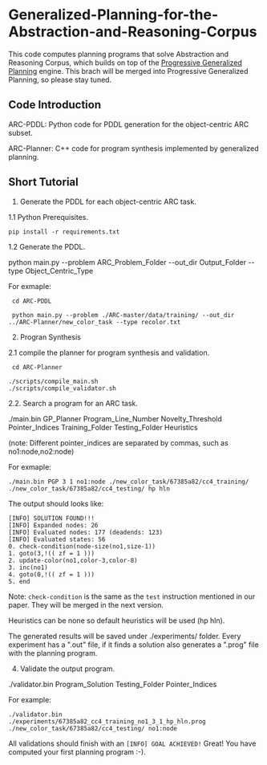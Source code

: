 # Generalized-Planning-for-the-Abstraction-and-Reasoning-Corpus
This code computes planning programs that solve Abstraction and Reasoning Corpus, which builds on top of the [Progressive Generalized Planning](https://github.com/aig-upf/pgp-landmarks) engine. This brach will be merged into Progressive Generalized Planning, so please stay tuned.

## Code Introduction

ARC-PDDL: Python code for PDDL generation for the object-centric ARC subset.

ARC-Planner: C++ code for program synthesis implemented by generalized planning.


## Short Tutorial



1. Generate the PDDL for each object-centric ARC task.
   
1.1 Python Prerequisites.

```pip install -r requirements.txt```

1.2 Generate the PDDL.

 python main.py --problem ARC_Problem_Folder --out_dir Output_Folder --type Object_Centric_Type

For exmaple:

```shell
 cd ARC-PDDL
```

```shell
 python main.py --problem ./ARC-master/data/training/ --out_dir ../ARC-Planner/new_color_task --type recolor.txt
```

2. Progran Synthesis

2.1 compile the planner for program synthesis and validation.

```shell
 cd ARC-Planner
```

```shell
./scripts/compile_main.sh
./scripts/compile_validator.sh
```

2.2. Search a program for an ARC task.

 ./main.bin GP_Planner Program_Line_Number Novelty_Threshold Pointer_Indices Training_Folder Testing_Folder Heuristics

 (note: Different pointer_indices are separated by commas, such as no1:node,no2:node)
 
 For exmaple:

```shell
./main.bin PGP 3 1 no1:node ./new_color_task/67385a82/cc4_training/ ./new_color_task/67385a82/cc4_testing/ hp hln
```
The output should looks like:
```shell
[INFO] SOLUTION FOUND!!!
[INFO] Expanded nodes: 26
[INFO] Evaluated nodes: 177 (deadends: 123)
[INFO] Evaluated states: 56
0. check-condition(node-size(no1,size-1))
1. goto(3,!(( zf = 1 )))
2. update-color(no1,color-3,color-8)
3. inc(no1)
4. goto(0,!(( zf = 1 )))
5. end
```

Note: ```check-condition``` is the same as the ```test``` instruction mentioned in our paper. They will be merged in the next version.

Heuristics can be none so default heuristics will be used (hp hln). 

The generated results will be saved under ./experiments/ folder. Every experiment has a ".out" file, if it finds a solution also generates a ".prog" file with the planning program.


4. Validate the output program.

 ./validator.bin Program_Solution Testing_Folder Pointer_Indices

For example:

```shell
./validator.bin ./experiments/67385a82_cc4_training_no1_3_1_hp_hln.prog ./new_color_task/67385a82/cc4_testing/ no1:node
```
All validations should finish with an `[INFO] GOAL ACHIEVED!`
Great! You have computed your first planning program :-).

